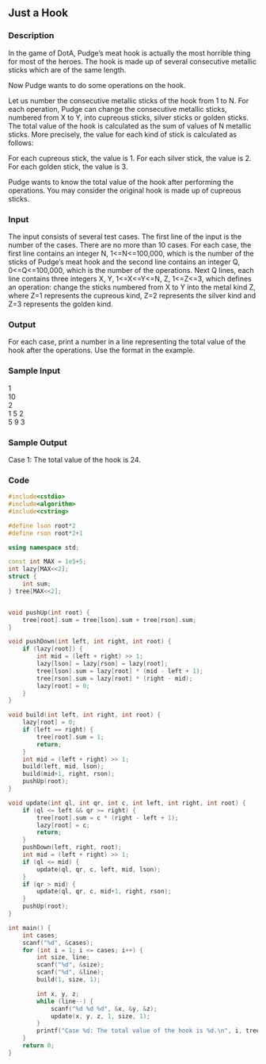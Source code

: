 ## Just a Hook

### Description
In the game of DotA, Pudge’s meat hook is actually the most horrible thing for most of the heroes. The hook is made up of several consecutive metallic sticks which are of the same length. 

Now Pudge wants to do some operations on the hook. 

Let us number the consecutive metallic sticks of the hook from 1 to N. For each operation, Pudge can change the consecutive metallic sticks, numbered from X to Y, into cupreous sticks, silver sticks or golden sticks. 
The total value of the hook is calculated as the sum of values of N metallic sticks. More precisely, the value for each kind of stick is calculated as follows: 

For each cupreous stick, the value is 1. 
For each silver stick, the value is 2. 
For each golden stick, the value is 3. 

Pudge wants to know the total value of the hook after performing the operations. 
You may consider the original hook is made up of cupreous sticks. 

### Input
The input consists of several test cases. The first line of the input is the number of the cases. There are no more than 10 cases. 
For each case, the first line contains an integer N, 1<=N<=100,000, which is the number of the sticks of Pudge’s meat hook and the second line contains an integer Q, 0<=Q<=100,000, which is the number of the operations. 
Next Q lines, each line contains three integers X, Y, 1<=X<=Y<=N, Z, 1<=Z<=3, which defines an operation: change the sticks numbered from X to Y into the metal kind Z, where Z=1 represents the cupreous kind, Z=2 represents the silver kind and Z=3 represents the golden kind. 

### Output
For each case, print a number in a line representing the total value of the hook after the operations. Use the format in the example. 

### Sample Input
1  
10  
2  
1 5 2  
5 9 3  

### Sample Output
Case 1: The total value of the hook is 24. 

### Code
```cpp
#include<cstdio>
#include<algorithm>
#include<cstring>

#define lson root*2
#define rson root*2+1

using namespace std;

const int MAX = 1e5+5;
int lazy[MAX<<2];
struct {
    int sum;
} tree[MAX<<2];


void pushUp(int root) {
    tree[root].sum = tree[lson].sum + tree[rson].sum;
}

void pushDown(int left, int right, int root) {
    if (lazy[root]) {
        int mid = (left + right) >> 1;
        lazy[lson] = lazy[rson] = lazy[root];
        tree[lson].sum = lazy[root] * (mid - left + 1);
        tree[rson].sum = lazy[root] * (right - mid);
        lazy[root] = 0;
    }
}

void build(int left, int right, int root) {
    lazy[root] = 0;
    if (left == right) {
        tree[root].sum = 1;
        return;
    }
    int mid = (left + right) >> 1;
    build(left, mid, lson);
    build(mid+1, right, rson);
    pushUp(root);
}

void update(int ql, int qr, int c, int left, int right, int root) {
    if (ql <= left && qr >= right) {
        tree[root].sum = c * (right - left + 1);
        lazy[root] = c;
        return;
    }
    pushDown(left, right, root);
    int mid = (left + right) >> 1;
    if (ql <= mid) {
        update(ql, qr, c, left, mid, lson);
    } 
    if (qr > mid) {
        update(ql, qr, c, mid+1, right, rson);
    }
    pushUp(root);
}

int main() {
    int cases;
    scanf("%d", &cases);
    for (int i = 1; i <= cases; i++) {
        int size, line;
        scanf("%d", &size);
        scanf("%d", &line);
        build(1, size, 1);

        int x, y, z;
        while (line--) {
            scanf("%d %d %d", &x, &y, &z);
            update(x, y, z, 1, size, 1);
        }
        printf("Case %d: The total value of the hook is %d.\n", i, tree[1].sum);
    }
    return 0;
}
```